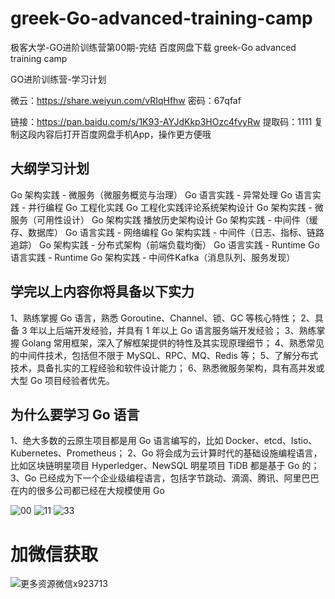 # greek-Go-advanced-training-camp
极客大学-GO进阶训练营第00期-完结 百度网盘下载  greek-Go advanced training camp

GO进阶训练营-学习计划

微云：https://share.weiyun.com/vRIqHfhw 密码：67qfaf

链接：https://pan.baidu.com/s/1K93-AYJdKkp3HOzc4fvyRw 
提取码：1111 
复制这段内容后打开百度网盘手机App，操作更方便哦

## 大纲学习计划

Go 架构实践 - 微服务（微服务概览与治理）
Go 语言实践 - 异常处理
Go 语言实践 - 并行编程
Go 工程化实践
Go 工程化实践评论系统架构设计
Go 架构实践 - 微服务（可用性设计）
Go 架构实践 播放历史架构设计
Go 架构实践 - 中间件（缓存、数据库）
Go 语言实践 - 网络编程
Go 架构实践 - 中间件（日志、指标、链路追踪）
Go 架构实践 - 分布式架构（前端负载均衡）
Go 语言实践 - Runtime
Go 语言实践 - Runtime
Go 架构实践 - 中间件Kafka（消息队列、服务发现）

## 学完以上内容你将具备以下实力

1、熟练掌握 Go 语言，熟悉 Goroutine、Channel、锁、GC 等核心特性；
2、具备 3 年以上后端开发经验，并具有 1 年以上 Go 语言服务端开发经验；
3、熟练掌握 Golang 常用框架，深入了解框架提供的特性及其实现原理细节；
4、熟悉常见的中间件技术，包括但不限于 MySQL、RPC、MQ、Redis 等；
5、了解分布式技术，具备扎实的工程经验和软件设计能力；
6、熟悉微服务架构，具有高并发或大型 Go 项目经验者优先。

## 为什么要学习 Go 语言

1、绝大多数的云原生项目都是用 Go 语言编写的，比如 Docker、etcd、Istio、Kubernetes、Prometheus；
2、Go 将会成为云计算时代的基础设施编程语言，比如区块链明星项目 Hyperledger、NewSQL 明星项目 TiDB 都是基于 Go 的；
3、Go 已经成为下一个企业级编程语言，包括字节跳动、滴滴、腾讯、阿里巴巴在内的很多公司都已经在大规模使用 Go

![00](https://user-images.githubusercontent.com/91378327/137590250-1bdca79b-3827-4f34-a22d-4a2a57b39dcf.png)
![11](https://user-images.githubusercontent.com/91378327/137590252-2ac7be46-5a58-40d2-9d0a-5ae04dc267a6.png)
![33](https://user-images.githubusercontent.com/91378327/137590253-f0af314f-7511-41ed-8d46-a561a79f6b0a.png)

# 加微信获取

![更多资源微信x923713](https://user-images.githubusercontent.com/91378327/137590267-1d43aee5-a3e1-46ff-b0cc-cf26a2804038.jpg)


